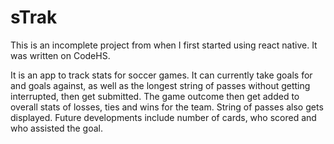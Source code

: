# sTrak

This is an incomplete project from when I first started using react native. It was written on CodeHS.

It is an app to track stats for soccer games. It can currently take goals for and goals against, as well as the longest string of passes without getting interrupted, then get submitted. The game outcome then get added to overall stats of losses, ties and wins for the team. String of passes also gets displayed. Future developments include number of cards, who scored and who assisted the goal.
